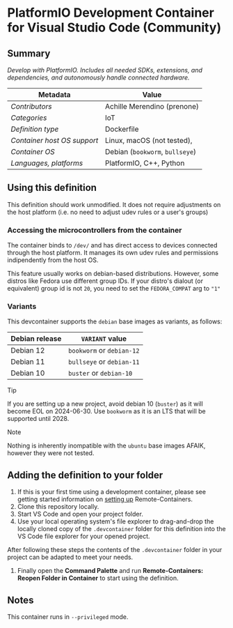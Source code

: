 # **PlatformIO Development Container** for Visual Studio Code (Community)

## Summary

*Develop with PlatformIO. Includes all needed SDKs, extensions, and dependencies, and autonomously handle connected hardware.*

| Metadata                    | Value                          |
| --------------------------- | -------------------------------|
| *Contributors*              | Achille Merendino (prenone)    |
| *Categories*                | IoT                            |
| *Definition type*           | Dockerfile                     |
| *Container host OS support* | Linux, macOS (not tested),     |
| *Container OS*              | Debian (`bookworm`, `bullseye`)|
| *Languages, platforms*      | PlatformIO, C++, Python        |

## Using this definition

This definition should work unmodified. It does not require adjustments on the host platform (i.e. no need to adjust udev rules or a user's groups)

### Accessing the microcontrollers from the container

The container binds to `/dev/` and has direct access to devices connected through the host platform. It manages its own udev rules and permissions indipendently from the host OS.

This feature usually works on debian-based distributions. However, some distros like Fedora use different group IDs.
If your distro's dialout (or equivalent) group id is not `20`, you need to set the `FEDORA_COMPAT` arg to `"1"`

### Variants

This devcontainer supports the `debian` base images as variants, as follows:

| Debian release | `VARIANT` value           |
| ---------------| --------------------------|
| Debian 12      | `bookworm` or `debian-12` |
| Debian 11      | `bullseye` or `debian-11` |
| Debian 10      | `buster` or `debian-10`   |

> [!TIP]
> If you are setting up a new project, avoid debian 10 (`buster`) as it will become EOL on 2024-06-30.
> Use `bookworm` as it is an LTS that will be supported until 2028.

> [!NOTE]
> Nothing is inherently inompatible with the `ubuntu` base images AFAIK, however they were not tested.

## Adding the definition to your folder

1. If this is your first time using a development container, please see getting started information on [setting up](https://aka.ms/vscode-remote/containers/getting-started) Remote-Containers.
2. Clone this repository locally.
3. Start VS Code and open your project folder.
4. Use your local operating system's file explorer to drag-and-drop the locally cloned copy of the `.devcontainer` folder for this definition into the VS Code file explorer for your opened project.

After following these steps the contents of the `.devcontainer` folder in your project can be adapted to meet your needs.

1. Finally open the **Command Palette** and run **Remote-Containers: Reopen Folder in Container** to start using the definition.

## Notes

This container runs in `--privileged` mode.
